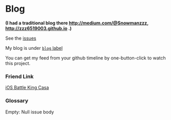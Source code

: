 Blog
====

**(I had a traditional blog there http://medium.com/@Snowmanzzz, http://zzz6519003.github.io .)**

See the [issues](https://github.com/zzz6519003/blog/issues?state=open)

My blog is under [`blog` label](https://github.com/zzz6519003/blog/labels/blog)

You can get my feed from your github timeline by one-button-click to watch this project.

### Friend Link

[iOS Battle King Casa](https://casatwy.com/communication_patterns.html)

### Glossary

Empty: Null issue body
